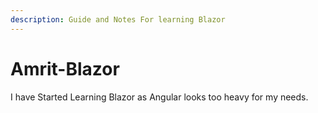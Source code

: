 ```yaml
---
description: Guide and Notes For learning Blazor
---
```


# Amrit-Blazor

I have Started Learning Blazor as Angular looks too heavy for my needs.

